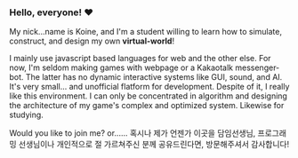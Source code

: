 ### Hello, everyone! ❤️
My nick...name is Koine, and I'm a student willing to learn how to simulate, construct, and design my own **virtual-world**!

I mainly use javascript based languages for web and the other else. For now, I'm seldom making games with webpage or a Kakaotalk messenger-bot. The latter has no dynamic interactive systems like GUI, sound, and AI. It's very small... and unofficial flatform for development. Despite of it, I really like this environment. I can only be concentrated in algorithm and designing the architecture of my game's complex and optimized system. Likewise for studying.

Would you like to join me? or...... 혹시나 제가 언젠가 이곳을 담임선생님, 프로그래밍 선생님이나 개인적으로 절 가르쳐주신 분께 공유드린다면, 방문해주셔서 감사합니다!
